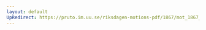 ```yaml
---
layout: default
UpRedirect: https://pruto.im.uu.se/riksdagen-motions-pdf/1867/mot_1867__ak__46/mot_1867__ak__46-001.pdf
---
```

